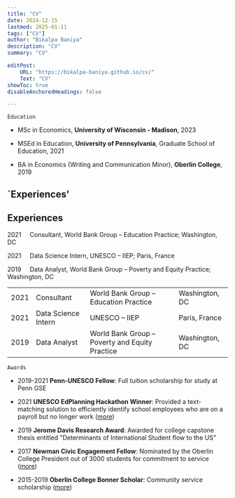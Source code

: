```yaml
---
title: "CV"
date: 2024-12-15
lastmod: 2025-01-11
tags: ["CV"]
author: "Bikalpa Baniya"
description: "CV" 
summary: "CV" 

editPost:
    URL: "https://bikalpa-baniya.github.io/cv/"
    Text: "CV"
showToc: true
disableAnchoredHeadings: false

---
```


`Education` 

- MSc in Economics, **University of Wisconsin - Madison**, 2023

- MSEd in Education, **University of Pennsylvania**, Graduate School of Education, 2021

- BA in Economics (Writing and Communication Minor), **Oberlin College**, 2019 

## `Experiences'

## Experiences

2021 &nbsp;&nbsp;&nbsp;   Consultant, World Bank Group – Education Practice; Washington, DC

2021 &nbsp;&nbsp;&nbsp;   Data Science Intern, UNESCO – IIEP; Paris, France

2019 &nbsp;&nbsp;&nbsp;  Data Analyst, World Bank Group – Poverty and Equity Practice; Washington, DC


<table style="border-collapse: collapse;">
  <tr>
    <td>2021</td>
    <td>Consultant</td>
    <td>World Bank Group – Education Practice</td>
    <td>Washington, DC</td>
  </tr>
  <tr>
    <td>2021</td>
    <td>Data Science Intern</td>
    <td>UNESCO – IIEP</td>
    <td>Paris, France</td>
  </tr>
  <tr>
    <td>2019</td>
    <td>Data Analyst</td>
    <td>World Bank Group – Poverty and Equity Practice</td>
    <td>Washington, DC</td>
  </tr>
</table>


`Awards` 

- 2019-2021 **Penn-UNESCO Fellow**: Full tuition scholarship for study at Penn GSE

- 2021 **UNESCO EdPlanning Hackathon Winner**: Provided a text-matching solution to efficiently identify school employees who are on a payroll but no longer work ([more](https://www.iiep.unesco.org/en/making-new-tools-part-plan-meet-winners-hacking-edplanning-13615))

- 2019 **Jerome Davis Research Award**: Awarded for college capstone thesis entitled "Determinants of International Student flow to the US”

- 2017 **Newman Civic Engagement Fellow**: Nominated by the Oberlin College President out of 3000 students for commitment to service ([more](https://compact.org/current-programs/newman-civic-fellowship/newman-civic-fellows/bikalpa))

- 2015-2019 **Oberlin College Bonner Scholar**: Community service scholarship ([more](https://www.oberlin.edu/bcsl/programs/bonner-scholars))





